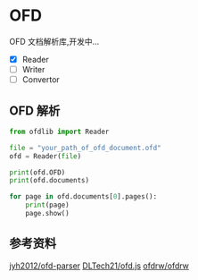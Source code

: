 # OFD

OFD 文档解析库,开发中...

- [x] Reader
- [ ] Writer
- [ ] Convertor

## OFD 解析

```python
from ofdlib import Reader

file = "your_path_of_ofd_document.ofd"
ofd = Reader(file)

print(ofd.OFD)
print(ofd.documents)

for page in ofd.documents[0].pages():
    print(page)
    page.show()

```

## 参考资料

[jyh2012/ofd-parser](https://github.com/jyh2012/ofd-parser)
[DLTech21/ofd.js](https://github.com/DLTech21/ofd.js)
[ofdrw/ofdrw](https://github.com/ofdrw/ofdrw)
